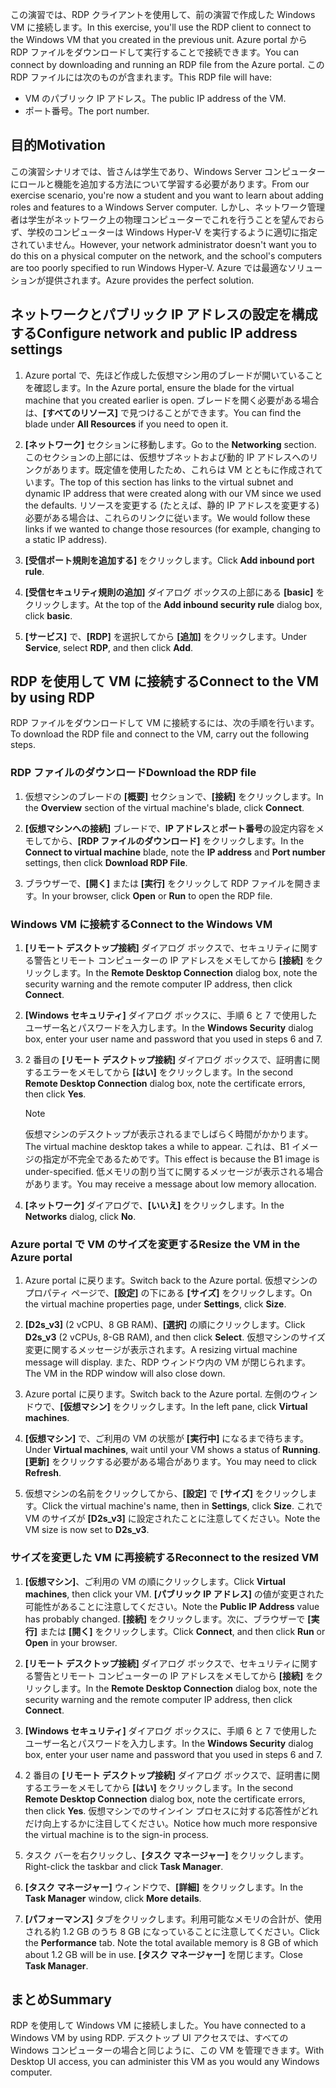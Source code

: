 <span data-ttu-id="e82ea-101">この演習では、RDP クライアントを使用して、前の演習で作成した Windows VM に接続します。</span><span class="sxs-lookup"><span data-stu-id="e82ea-101">In this exercise, you'll use the RDP client to connect to the Windows VM that you created in the previous unit.</span></span> <span data-ttu-id="e82ea-102">Azure portal から RDP ファイルをダウンロードして実行することで接続できます。</span><span class="sxs-lookup"><span data-stu-id="e82ea-102">You can connect by downloading and running an RDP file from the Azure portal.</span></span> <span data-ttu-id="e82ea-103">この RDP ファイルには次のものが含まれます。</span><span class="sxs-lookup"><span data-stu-id="e82ea-103">This RDP file will have:</span></span>

* <span data-ttu-id="e82ea-104">VM のパブリック IP アドレス。</span><span class="sxs-lookup"><span data-stu-id="e82ea-104">The public IP address of the VM.</span></span>
* <span data-ttu-id="e82ea-105">ポート番号。</span><span class="sxs-lookup"><span data-stu-id="e82ea-105">The port number.</span></span>

## <a name="motivation"></a><span data-ttu-id="e82ea-106">目的</span><span class="sxs-lookup"><span data-stu-id="e82ea-106">Motivation</span></span>

<span data-ttu-id="e82ea-107">この演習シナリオでは、皆さんは学生であり、Windows Server コンピューターにロールと機能を追加する方法について学習する必要があります。</span><span class="sxs-lookup"><span data-stu-id="e82ea-107">From our exercise scenario, you're now a student and you want to learn about adding roles and features to a Windows Server computer.</span></span> <span data-ttu-id="e82ea-108">しかし、ネットワーク管理者は学生がネットワーク上の物理コンピューターでこれを行うことを望んでおらず、学校のコンピューターは Windows Hyper-V を実行するように適切に指定されていません。</span><span class="sxs-lookup"><span data-stu-id="e82ea-108">However, your network administrator doesn't want you to do this on a physical computer on the network, and the school's computers are too poorly specified to run Windows Hyper-V.</span></span> <span data-ttu-id="e82ea-109">Azure では最適なソリューションが提供されます。</span><span class="sxs-lookup"><span data-stu-id="e82ea-109">Azure provides the perfect solution.</span></span>

## <a name="configure-network-and-public-ip-address-settings"></a><span data-ttu-id="e82ea-110">ネットワークとパブリック IP アドレスの設定を構成する</span><span class="sxs-lookup"><span data-stu-id="e82ea-110">Configure network and public IP address settings</span></span>

1. <span data-ttu-id="e82ea-111">Azure portal で、先ほど作成した仮想マシン用のブレードが開いていることを確認します。</span><span class="sxs-lookup"><span data-stu-id="e82ea-111">In the Azure portal, ensure the blade for the virtual machine that you created earlier is open.</span></span> <span data-ttu-id="e82ea-112">ブレードを開く必要がある場合は、**[すべてのリソース]** で見つけることができます。</span><span class="sxs-lookup"><span data-stu-id="e82ea-112">You can find the blade under **All Resources** if you need to open it.</span></span>

1. <span data-ttu-id="e82ea-113">**[ネットワーク]** セクションに移動します。</span><span class="sxs-lookup"><span data-stu-id="e82ea-113">Go to the **Networking** section.</span></span> <span data-ttu-id="e82ea-114">このセクションの上部には、仮想サブネットおよび動的 IP アドレスへのリンクがあります。既定値を使用したため、これらは VM とともに作成されています。</span><span class="sxs-lookup"><span data-stu-id="e82ea-114">The top of this section has links to the virtual subnet and dynamic IP address that were created along with our VM since we used the defaults.</span></span> <span data-ttu-id="e82ea-115">リソースを変更する (たとえば、静的 IP アドレスを変更する) 必要がある場合は、これらのリンクに従います。</span><span class="sxs-lookup"><span data-stu-id="e82ea-115">We would follow these links if we wanted to change those resources (for example, changing to a static IP address).</span></span>

1. <span data-ttu-id="e82ea-116">**[受信ポート規則を追加する]** をクリックします。</span><span class="sxs-lookup"><span data-stu-id="e82ea-116">Click **Add inbound port rule**.</span></span>

1. <span data-ttu-id="e82ea-117">**[受信セキュリティ規則の追加]** ダイアログ ボックスの上部にある **[basic]** をクリックします。</span><span class="sxs-lookup"><span data-stu-id="e82ea-117">At the top of the **Add inbound security rule** dialog box, click **basic**.</span></span>

1. <span data-ttu-id="e82ea-118">**[サービス]** で、**[RDP]** を選択してから **[追加]** をクリックします。</span><span class="sxs-lookup"><span data-stu-id="e82ea-118">Under **Service**, select **RDP**, and then click **Add**.</span></span>

## <a name="connect-to-the-vm-by-using-rdp"></a><span data-ttu-id="e82ea-119">RDP を使用して VM に接続する</span><span class="sxs-lookup"><span data-stu-id="e82ea-119">Connect to the VM by using RDP</span></span>

<span data-ttu-id="e82ea-120">RDP ファイルをダウンロードして VM に接続するには、次の手順を行います。</span><span class="sxs-lookup"><span data-stu-id="e82ea-120">To download the RDP file and connect to the VM, carry out the following steps.</span></span>

### <a name="download-the-rdp-file"></a><span data-ttu-id="e82ea-121">RDP ファイルのダウンロード</span><span class="sxs-lookup"><span data-stu-id="e82ea-121">Download the RDP file</span></span>

1. <span data-ttu-id="e82ea-122">仮想マシンのブレードの **[概要]** セクションで、**[接続]** をクリックします。</span><span class="sxs-lookup"><span data-stu-id="e82ea-122">In the **Overview** section of the virtual machine's blade, click **Connect**.</span></span>

1. <span data-ttu-id="e82ea-123">**[仮想マシンへの接続]** ブレードで、**IP アドレス**と**ポート番号**の設定内容をメモしてから、**[RDP ファイルのダウンロード]** をクリックします。</span><span class="sxs-lookup"><span data-stu-id="e82ea-123">In the **Connect to virtual machine** blade, note the **IP address** and **Port number** settings, then click **Download RDP File**.</span></span>

1. <span data-ttu-id="e82ea-124">ブラウザーで、**[開く]** または **[実行]** をクリックして RDP ファイルを開きます。</span><span class="sxs-lookup"><span data-stu-id="e82ea-124">In your browser, click **Open** or **Run** to open the RDP file.</span></span>

### <a name="connect-to-the-windows-vm"></a><span data-ttu-id="e82ea-125">Windows VM に接続する</span><span class="sxs-lookup"><span data-stu-id="e82ea-125">Connect to the Windows VM</span></span>

1. <span data-ttu-id="e82ea-126">**[リモート デスクトップ接続]** ダイアログ ボックスで、セキュリティに関する警告とリモート コンピューターの IP アドレスをメモしてから **[接続]** をクリックします。</span><span class="sxs-lookup"><span data-stu-id="e82ea-126">In the **Remote Desktop Connection** dialog box, note the security warning and the remote computer IP address, then click **Connect**.</span></span>

1. <span data-ttu-id="e82ea-127">**[Windows セキュリティ]** ダイアログ ボックスに、手順 6 と 7 で使用したユーザー名とパスワードを入力します。</span><span class="sxs-lookup"><span data-stu-id="e82ea-127">In the **Windows Security** dialog box, enter your user name and password that you used in steps 6 and 7.</span></span>

1. <span data-ttu-id="e82ea-128">2 番目の **[リモート デスクトップ接続]** ダイアログ ボックスで、証明書に関するエラーをメモしてから **[はい]** をクリックします。</span><span class="sxs-lookup"><span data-stu-id="e82ea-128">In the second **Remote Desktop Connection** dialog box, note the certificate errors, then click **Yes**.</span></span>

   > [!Note]
   > <span data-ttu-id="e82ea-129">仮想マシンのデスクトップが表示されるまでしばらく時間がかかります。</span><span class="sxs-lookup"><span data-stu-id="e82ea-129">The virtual machine desktop takes a while to appear.</span></span> <span data-ttu-id="e82ea-130">これは、B1 イメージの指定が不完全であるためです。</span><span class="sxs-lookup"><span data-stu-id="e82ea-130">This effect is because the B1 image is under-specified.</span></span> <span data-ttu-id="e82ea-131">低メモリの割り当てに関するメッセージが表示される場合があります。</span><span class="sxs-lookup"><span data-stu-id="e82ea-131">You may receive a message about low memory allocation.</span></span>

1. <span data-ttu-id="e82ea-132">**[ネットワーク]** ダイアログで、**[いいえ]** をクリックします。</span><span class="sxs-lookup"><span data-stu-id="e82ea-132">In the **Networks** dialog, click **No**.</span></span>

### <a name="resize-the-vm-in-the-azure-portal"></a><span data-ttu-id="e82ea-133">Azure portal で VM のサイズを変更する</span><span class="sxs-lookup"><span data-stu-id="e82ea-133">Resize the VM in the Azure portal</span></span>

1. <span data-ttu-id="e82ea-134">Azure portal に戻ります。</span><span class="sxs-lookup"><span data-stu-id="e82ea-134">Switch back to the Azure portal.</span></span> <span data-ttu-id="e82ea-135">仮想マシンのプロパティ ページで、**[設定]** の下にある **[サイズ]** をクリックします。</span><span class="sxs-lookup"><span data-stu-id="e82ea-135">On the virtual machine properties page, under **Settings**, click **Size**.</span></span>

1. <span data-ttu-id="e82ea-136">**[D2s_v3]** (2 vCPU、8 GB RAM)、**[選択]** の順にクリックします。</span><span class="sxs-lookup"><span data-stu-id="e82ea-136">Click **D2s_v3** (2 vCPUs, 8-GB RAM), and then click **Select**.</span></span> <span data-ttu-id="e82ea-137">仮想マシンのサイズ変更に関するメッセージが表示されます。</span><span class="sxs-lookup"><span data-stu-id="e82ea-137">A resizing virtual machine message will display.</span></span> <span data-ttu-id="e82ea-138">また、RDP ウィンドウ内の VM が閉じられます。</span><span class="sxs-lookup"><span data-stu-id="e82ea-138">The VM in the RDP window will also close down.</span></span>

1. <span data-ttu-id="e82ea-139">Azure portal に戻ります。</span><span class="sxs-lookup"><span data-stu-id="e82ea-139">Switch back to the Azure portal.</span></span> <span data-ttu-id="e82ea-140">左側のウィンドウで、**[仮想マシン]** をクリックします。</span><span class="sxs-lookup"><span data-stu-id="e82ea-140">In the left pane, click **Virtual machines**.</span></span>

1. <span data-ttu-id="e82ea-141">**[仮想マシン]** で、ご利用の VM の状態が **[実行中]** になるまで待ちます。</span><span class="sxs-lookup"><span data-stu-id="e82ea-141">Under **Virtual machines**, wait until your VM shows a status of **Running**.</span></span> <span data-ttu-id="e82ea-142">**[更新]** をクリックする必要がある場合があります。</span><span class="sxs-lookup"><span data-stu-id="e82ea-142">You may need to click **Refresh**.</span></span>

1. <span data-ttu-id="e82ea-143">仮想マシンの名前をクリックしてから、**[設定]** で **[サイズ]** をクリックします。</span><span class="sxs-lookup"><span data-stu-id="e82ea-143">Click the virtual machine's name, then in **Settings**, click **Size**.</span></span> <span data-ttu-id="e82ea-144">これで VM のサイズが **[D2s_v3]** に設定されたことに注意してください。</span><span class="sxs-lookup"><span data-stu-id="e82ea-144">Note the VM size is now set to **D2s_v3**.</span></span>

### <a name="reconnect-to-the-resized-vm"></a><span data-ttu-id="e82ea-145">サイズを変更した VM に再接続する</span><span class="sxs-lookup"><span data-stu-id="e82ea-145">Reconnect to the resized VM</span></span>

1. <span data-ttu-id="e82ea-146">**[仮想マシン]**、ご利用の VM の順にクリックします。</span><span class="sxs-lookup"><span data-stu-id="e82ea-146">Click **Virtual machines**, then click your VM.</span></span> <span data-ttu-id="e82ea-147">**[パブリック IP アドレス]** の値が変更された可能性があることに注意してください。</span><span class="sxs-lookup"><span data-stu-id="e82ea-147">Note the **Public IP Address** value has probably changed.</span></span> <span data-ttu-id="e82ea-148">**[接続]** をクリックします。次に、ブラウザーで **[実行]** または **[開く]** をクリックします。</span><span class="sxs-lookup"><span data-stu-id="e82ea-148">Click **Connect**, and then click **Run** or **Open** in your browser.</span></span>

1. <span data-ttu-id="e82ea-149">**[リモート デスクトップ接続]** ダイアログ ボックスで、セキュリティに関する警告とリモート コンピューターの IP アドレスをメモしてから **[接続]** をクリックします。</span><span class="sxs-lookup"><span data-stu-id="e82ea-149">In the **Remote Desktop Connection** dialog box, note the security warning and the remote computer IP address, then click **Connect**.</span></span>

1. <span data-ttu-id="e82ea-150">**[Windows セキュリティ]** ダイアログ ボックスに、手順 6 と 7 で使用したユーザー名とパスワードを入力します。</span><span class="sxs-lookup"><span data-stu-id="e82ea-150">In the **Windows Security** dialog box, enter your user name and password that you used in steps 6 and 7.</span></span>

1. <span data-ttu-id="e82ea-151">2 番目の **[リモート デスクトップ接続]** ダイアログ ボックスで、証明書に関するエラーをメモしてから **[はい]** をクリックします。</span><span class="sxs-lookup"><span data-stu-id="e82ea-151">In the second **Remote Desktop Connection** dialog box, note the certificate errors, then click **Yes**.</span></span> <span data-ttu-id="e82ea-152">仮想マシンでのサインイン プロセスに対する応答性がどれだけ向上するかに注目してください。</span><span class="sxs-lookup"><span data-stu-id="e82ea-152">Notice how much more responsive the virtual machine is to the sign-in process.</span></span>

1. <span data-ttu-id="e82ea-153">タスク バーを右クリックし、**[タスク マネージャー]** をクリックします。</span><span class="sxs-lookup"><span data-stu-id="e82ea-153">Right-click the taskbar and click **Task Manager**.</span></span>

1. <span data-ttu-id="e82ea-154">**[タスク マネージャー]** ウィンドウで、**[詳細]** をクリックします。</span><span class="sxs-lookup"><span data-stu-id="e82ea-154">In the **Task Manager** window, click **More details**.</span></span>

1. <span data-ttu-id="e82ea-155">**[パフォーマンス]** タブをクリックします。利用可能なメモリの合計が、使用される約 1.2 GB のうち 8 GB になっていることに注意してください。</span><span class="sxs-lookup"><span data-stu-id="e82ea-155">Click the **Performance** tab. Note the total available memory is 8 GB of which about 1.2 GB will be in use.</span></span> <span data-ttu-id="e82ea-156">**[タスク マネージャー]** を閉じます。</span><span class="sxs-lookup"><span data-stu-id="e82ea-156">Close **Task Manager**.</span></span>

## <a name="summary"></a><span data-ttu-id="e82ea-157">まとめ</span><span class="sxs-lookup"><span data-stu-id="e82ea-157">Summary</span></span>

<span data-ttu-id="e82ea-158">RDP を使用して Windows VM に接続しました。</span><span class="sxs-lookup"><span data-stu-id="e82ea-158">You have connected to a Windows VM by using RDP.</span></span> <span data-ttu-id="e82ea-159">デスクトップ UI アクセスでは、すべての Windows コンピューターの場合と同じように、この VM を管理できます。</span><span class="sxs-lookup"><span data-stu-id="e82ea-159">With Desktop UI access, you can administer this VM as you would any Windows computer.</span></span>
